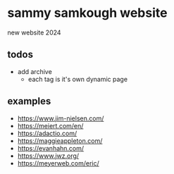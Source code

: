 # sammy samkough website

new website 2024

## todos

- add archive
  - each tag is it's own dynamic page

## examples

- https://www.jim-nielsen.com/
- https://meiert.com/en/
- https://adactio.com/
- https://maggieappleton.com/
- https://evanhahn.com/
- https://www.jwz.org/
- https://meyerweb.com/eric/
